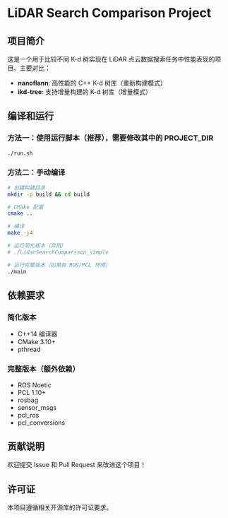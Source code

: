 # LiDAR Search Comparison Project

## 项目简介

这是一个用于比较不同 K-d 树实现在 LiDAR 点云数据搜索任务中性能表现的项目。主要对比：
- **nanoflann**: 高性能的 C++ K-d 树库（重新构建模式）
- **ikd-tree**: 支持增量构建的 K-d 树库（增量模式）

## 编译和运行

### 方法一：使用运行脚本（推荐），需要修改其中的 PROJECT_DIR
```bash
./run.sh
```

### 方法二：手动编译
```bash
# 创建构建目录
mkdir -p build && cd build

# CMake 配置
cmake ..

# 编译
make -j4

# 运行简化版本（弃用）
# ./LidarSearchComparison_simple

# 运行完整版本（如果有 ROS/PCL 环境）
./main
```

## 依赖要求

### 简化版本
- C++14 编译器
- CMake 3.10+
- pthread

### 完整版本（额外依赖）
- ROS Noetic
- PCL 1.10+
- rosbag
- sensor_msgs
- pcl_ros
- pcl_conversions

## 贡献说明

欢迎提交 Issue 和 Pull Request 来改进这个项目！

## 许可证

本项目遵循相关开源库的许可证要求。
